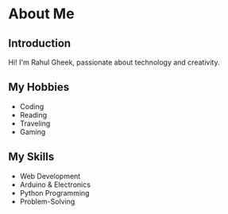About Me
========

Introduction
------------

Hi! I'm Rahul Gheek, passionate about technology and creativity.

My Hobbies
----------

*   Coding
*   Reading
*   Traveling
*   Gaming

My Skills
---------

*   Web Development
*   Arduino & Electronics
*   Python Programming
*   Problem-Solving
